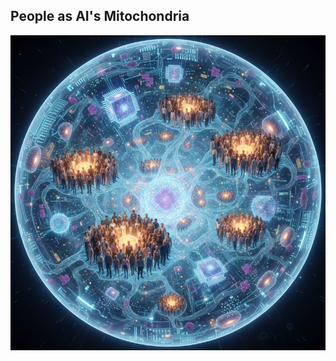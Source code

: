 <h2><i class="bi-battery-charging"></i> People as AI's Mitochondria</h2> 

![AI Generated Image of Humans as Mitochondria](static/img/nano-banana-humans-as-mitochondria.jpg)

